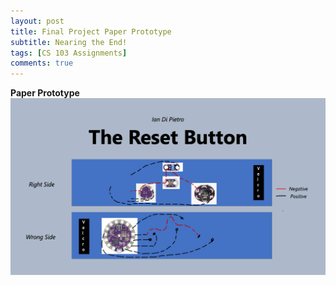 ```yaml
---
layout: post
title: Final Project Paper Prototype
subtitle: Nearing the End! 
tags: [CS 103 Assignments]
comments: true
---
```




**Paper Prototype**
![proto](https://github.com/iangdp/iangdp.github.io/blob/master/assets/img/Final%20Project%20Paper%20Prototype.png?raw=true)






